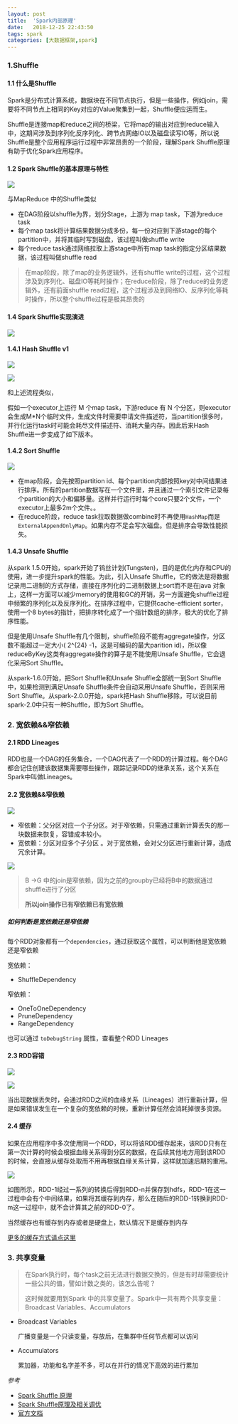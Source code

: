 ```yaml
---
layout: post
title:  'Spark内部原理'
date:   2018-12-25 22:43:50
tags: spark
categories: [大数据框架,spark]
---
```


### 1.Shuffle

#### 1.1 什么是Shuffle

Spark是分布式计算系统，数据块在不同节点执行，但是一些操作，例如join，需要将不同节点上相同的Key对应的Value聚集到一起，Shuffle便应运而生。

Shuffle是连接map和reduce之间的桥梁，它将map的输出对应到reduce输入中，这期间涉及到序列化反序列化、跨节点网络IO以及磁盘读写IO等，所以说Shuffle是整个应用程序运行过程中非常昂贵的一个阶段，理解Spark Shuffle原理有助于优化Spark应用程序。



#### 1.2 Spark Shuffle的基本原理与特性

![](https://blog-1253533258.cos.ap-shanghai.myqcloud.com/2018-12-21/spark-shuffle-overview.png)

与MapReduce 中的Shuffle类似

- 在DAG阶段以shuffle为界，划分Stage，上游为 map task，下游为reduce task
- 每个map task将计算结果数据分成多份，每一份对应到下游stage的每个partition中，并将其临时写到磁盘，该过程叫做shuffle write
- 每个reduce task通过网络拉取上游stage中所有map task的指定分区结果数据，该过程叫做shuffle read

> 在map阶段，除了map的业务逻辑外，还有shuffle write的过程，这个过程涉及到序列化、磁盘IO等耗时操作；在reduce阶段，除了reduce的业务逻辑外，还有前面shuffle read过程，这个过程涉及到网络IO、反序列化等耗时操作，所以整个shuffle过程是极其昂贵的

#### 1.4 Spark Shuffle实现演进

![](https://blog-1253533258.cos.ap-shanghai.myqcloud.com/2018-12-21/spark-shuffle-evolution.png)

#### 1.4.1 Hash Shuffle v1

![](https://blog-1253533258.cos.ap-shanghai.myqcloud.com/2018-12-21/spark-shuffle-v1.png)

![](https://blog-1253533258.cos.ap-shanghai.myqcloud.com/2018-12-21/spark-shuffle-v2.png)

和上述流程类似，

假如一个executor上运行 M 个map task，下游reduce 有 N 个分区，则executor 会生成M*N个临时文件，生成文件时需要申请文件描述符，当partition很多时，并行化运行task时可能会耗尽文件描述符、消耗大量内存。因此后来Hash Shuffle进一步变成了如下版本。

#### 1.4.2 Sort Shuffle

![](https://blog-1253533258.cos.ap-shanghai.myqcloud.com/2018-12-21/spark-shuffle-v3.png)

- 在map阶段，会先按照partition id、每个partition内部按照key对中间结果进行排序。所有的partition数据写在一个文件里，并且通过一个索引文件记录每个partition的大小和偏移量。这样并行运行时每个core只要2个文件，一个executor上最多2m个文件。。
- 在reduce阶段，reduce task拉取数据做combine时不再使用`HashMap`而是`ExternalAppendOnlyMap`。如果内存不足会写次磁盘。但是排序会导致性能损失。

#### 1.4.3 Unsafe Shuffle

从spark 1.5.0开始，spark开始了钨丝计划(Tungsten)，目的是优化内存和CPU的使用，进一步提升spark的性能。为此，引入Unsafe Shuffle，它的做法是将数据记录用二进制的方式存储，直接在序列化的二进制数据上sort而不是在java 对象上，这样一方面可以减少memory的使用和GC的开销，另一方面避免shuffle过程中频繁的序列化以及反序列化。在排序过程中，它提供cache-efficient sorter，使用一个8 bytes的指针，把排序转化成了一个指针数组的排序，极大的优化了排序性能。

但是使用Unsafe Shuffle有几个限制，shuffle阶段不能有aggregate操作，分区数不能超过一定大小(  2^{24} -1，这是可编码的最大parition id)，所以像reduceByKey这类有aggregate操作的算子是不能使用Unsafe Shuffle，它会退化采用Sort Shuffle。

从spark-1.6.0开始，把Sort Shuffle和Unsafe Shuffle全部统一到Sort Shuffle中，如果检测到满足Unsafe Shuffle条件会自动采用Unsafe Shuffle，否则采用Sort Shuffle。从spark-2.0.0开始，spark把Hash Shuffle移除，可以说目前spark-2.0中只有一种Shuffle，即为Sort Shuffle。



### 2. 宽依赖&&窄依赖

#### 2.1 RDD Lineages

RDD也是一个DAG的任务集合，一个DAG代表了一个RDD的计算过程。每个DAG都会记住创建该数据集需要哪些操作，跟踪记录RDD的继承关系，这个关系在Spark中叫做Lineages。

#### 2.2 宽依赖&&窄依赖

![](https://blog-1253533258.cos.ap-shanghai.myqcloud.com/2018-12-21/spark-dependency.png)

- 窄依赖：父分区对应一个子分区。对于窄依赖，只需通过重新计算丢失的那一块数据来恢复，容错成本较小。
- 宽依赖：分区对应多个子分区 。对于宽依赖，会对父分区进行重新计算，造成冗余计算。

![](https://blog-1253533258.cos.ap-shanghai.myqcloud.com/2018-12-21/spark-dependency-join.png)



> B ->G 中的join是窄依赖，因为之前的groupby已经将B中的数据通过shuffle进行了分区
>
> **所以join操作已有窄依赖已有宽依赖**

#####  如何判断是宽依赖还是窄依赖

每个RDD对象都有一个`dependencies`，通过获取这个属性，可以判断他是宽依赖还是窄依赖

宽依赖：

- ShuffleDependency

窄依赖：

- OneToOneDependency
- PruneDependency
- RangeDependency

也可以通过 `toDebugString` 属性，查看整个RDD Lineages

#### 2.3 RDD容错

![](https://blog-1253533258.cos.ap-shanghai.myqcloud.com/2018-12-21/spark-tolerance1.png)

![](https://blog-1253533258.cos.ap-shanghai.myqcloud.com/2018-12-21/spark-tolerance2.png)

当出现数据丢失时，会通过RDD之间的血缘关系（Lineages）进行重新计算，但是如果错误发生在一个复杂的宽依赖的时候，重新计算任然会消耗掉很多资源。

#### 2.4 缓存

如果在应用程序中多次使用同一个RDD，可以将该RDD缓存起来，该RDD只有在第一次计算的时候会根据血缘关系得到分区的数据，在后续其他地方用到该RDD的时候，会直接从缓存处取而不用再根据血缘关系计算，这样就加速后期的重用。

![](https://blog-1253533258.cos.ap-shanghai.myqcloud.com/2018-12-21/rdd-cache.png)

如图所示，RDD-1经过一系列的转换后得到RDD-n并保存到hdfs，RDD-1在这一过程中会有个中间结果，如果将其缓存到内存，那么在随后的RDD-1转换到RDD-m这一过程中，就不会计算其之前的RDD-0了。

当然缓存也有缓存到内存或者是硬盘上，默认情况下是缓存到内存

[更多的缓存方式请点这里](https://spark.apache.org/docs/1.6.0/programming-guide.html#rdd-persistence)

### 3. 共享变量

> 在Spark执行时，每个task之前无法进行数据交换的，但是有时却需要统计一些公共的值，譬如计数之类的，该怎么告呢？
>
> 这时候就要用到Spark 中的共享变量了。Spark中一共有两个共享变量：Broadcast Variables、Accumulators

- Broadcast Variables

  广播变量是一个只读变量，存放后，在集群中任何节点都可以访问

- Accumulators

  累加器，功能和名字差不多，可以在并行的情况下高效的进行累加

*参考*

- [Spark Shuffle 原理](https://minihippo.github.io/2018/06/05/Spark-Shuffle-%E5%8E%9F%E7%90%86/)
- [Spark Shuffle原理及相关调优](http://sharkdtu.com/posts/spark-shuffle.html)
- [官方文档](https://spark.apache.org/docs/latest/rdd-programming-guide.html#shuffle-operations)

